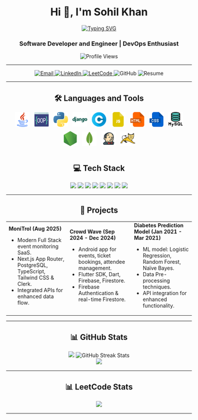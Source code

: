 <!-- Sohil Khan README.md -->

<h1 align="center">Hi 👋, I'm Sohil Khan</h1>

<p align="center">
  <a href="https://github.com/sohil-khann">
    <img src="https://readme-typing-svg.demolab.com?font=Fira+Code&pause=1000&color=F70000&width=435&lines=Software+Developer;Engineer;DevOps+Enthusiast;Open+Source+Contributor" alt="Typing SVG" />
  </a>
</p>

<h3 align="center">Software Developer and Engineer | DevOps Enthusiast</h3>

<div align="center">
  <img src="https://komarev.com/ghpvc/?username=sohil-khann&label=Profile%20views&color=064635&style=flat" alt="Profile Views" />
</div>

<hr>

<div align="center">
  <a href="mailto:khaa40408@gmail.com">
    <img src="https://img.shields.io/badge/Email-khaa40408@gmail.com-D14836?style=for-the-badge&logo=gmail&logoColor=white" alt="Email" />
  </a>
  <a href="https://www.linkedin.com/in/sohilkhan07" target="_blank">
    <img src="https://img.shields.io/badge/LinkedIn-%230077B5.svg?style=for-the-badge&logo=linkedin&logoColor=white" alt="LinkedIn" />
  </a>
  <a href="https://leetcode.com/u/sohil_khan07/" target="_blank">
    <img src="https://img.shields.io/badge/LeetCode-000000?style=for-the-badge&logo=leetcode&logoColor=FFB400" alt="LeetCode" />
  </a>
  <a href="https://github.com/sohil-khann" target="_blank"></a>
    <img src="https://img.shields.io/badge/GitHub-100000?style=for-the-badge&logo=github&logoColor=white" alt="GitHub" />
  </a>
  <a href="https://github.com/sohil-khann/sohil-khann/raw/main/Sohil%20khan.pdf" target="_blank"></a>
    <img src="https://img.shields.io/badge/Resume-Download-blue?style=for-the-badge&logo=read-the-docs&logoColor=white" alt="Resume" />
  </a>
</div>

<hr>

<div align="center">
  <h2>🛠 Languages and Tools</h2>
  <div style="display: flex; flex-wrap: wrap; justify-content: center; gap: 12px;">
    <img src="https://raw.githubusercontent.com/sohil-khann/sohil-khann/main/img/java.png" alt="Java" width="40px" />
    <img src="https://raw.githubusercontent.com/sohil-khann/sohil-khann/main/img/programming.png" alt="OOPS" width="40px" />
    <img src="https://raw.githubusercontent.com/sohil-khann/sohil-khann/main/img/python.png" alt="Python" width="40px" />
    <img src="https://raw.githubusercontent.com/sohil-khann/sohil-khann/main/img/icons8-django-48.png" alt="Django" width="40px" />
    <img src="https://raw.githubusercontent.com/sohil-khann/sohil-khann/main/img/letter-c.png" alt="C" width="40px" />
    <img src="https://raw.githubusercontent.com/sohil-khann/sohil-khann/main/img/js-file.png" alt="JavaScript" width="40px" />
    <img src="https://raw.githubusercontent.com/sohil-khann/sohil-khann/main/img/html.png" alt="HTML" width="40px" />
    <img src="https://raw.githubusercontent.com/sohil-khann/sohil-khann/main/img/css.png" alt="CSS" width="40px" />
    <img src="https://raw.githubusercontent.com/sohil-khann/sohil-khann/main/img/mysql.png" alt="MySQL" width="40px" />
    <img src="https://raw.githubusercontent.com/sohil-khann/sohil-khann/main/img/node-js.png" alt="Node.js" width="40px" />
    <img src="https://raw.githubusercontent.com/sohil-khann/sohil-khann/main/img/icons8-mongo-db-48.png" alt="MongoDB" width="40px" />
    <img src="https://raw.githubusercontent.com/sohil-khann/sohil-khann/main/img/icons8-jenkins-48.png" alt="Jenkins" width="40px" />
    <img src="https://raw.githubusercontent.com/sohil-khann/sohil-khann/main/img/icons8-tomcat-48.png" alt="Tomcat" width="40px" />
  </div>
</div>

<br>

<div align="center">
  <h2>💻 Tech Stack</h2>
  <img src="https://img.shields.io/badge/javascript-%23323330.svg?style=for-the-badge&logo=javascript&logoColor=%23F7DF1E" />
  <img src="https://img.shields.io/badge/react-%2320232a.svg?style=for-the-badge&logo=react&logoColor=%2361DAFB" />
  <img src="https://img.shields.io/badge/html5-%23E34F26.svg?style=for-the-badge&logo=html5&logoColor=white" />
  <img src="https://img.shields.io/badge/tailwindcss-%2338B2AC.svg?style=for-the-badge&logo=tailwind-css&logoColor=white" />
  <img src="https://img.shields.io/badge/vercel-%23000000.svg?style=for-the-badge&logo=vercel&logoColor=white" />
  <img src="https://img.shields.io/badge/Next-black?style=for-the-badge&logo=next.js&logoColor=white" />
  <img src="https://img.shields.io/badge/css3-%231572B6.svg?style=for-the-badge&logo=css3&logoColor=white" />
  <img src="https://img.shields.io/badge/Windows%20Terminal-%234D4D4D.svg?style=for-the-badge&logo=windows-terminal&logoColor=white" />
</div>

<hr>

<div align="center">
  <h2>🚀 Projects</h2>
</div>

<table align="center">
  <tr>
    <td>
      <b>MoniTrol (Aug 2025)</b><br>
      <ul>
        <li>Modern Full Stack event monitoring SaaS.</li>
        <li>Next.js App Router, PostgreSQL, TypeScript, Tailwind CSS & Clerk.</li>
        <li>Integrated APIs for enhanced data flow.</li>
      </ul>
    </td>
    <td>
      <b>Crowd Wave (Sep 2024 - Dec 2024)</b><br>
      <ul>
        <li>Android app for events, ticket bookings, attendee management.</li>
        <li>Flutter SDK, Dart, Firebase, Firestore.</li>
        <li>Firebase Authentication & real-time Firestore.</li>
      </ul>
    </td>
    <td>
      <b>Diabetes Prediction Model (Jan 2021 - Mar 2021)</b><br>
      <ul>
        <li>ML model: Logistic Regression, Random Forest, Naïve Bayes.</li>
        <li>Data Pre-processing techniques.</li>
        <li>API integration for enhanced functionality.</li>
      </ul>
    </td>
  </tr>
</table>

<hr>

<div align="center">
  <h2>📊 GitHub Stats</h2>
  <img width="48%" src="https://github-readme-stats.vercel.app/api?username=sohil-khann&show_icons=true&theme=radical" />
  <img width="48%" src="https://streak-stats.demolab.com?user=sohil-khann&theme=radical&border=DD2727" alt="GitHub Streak Stats" />
  <br>
  <img src="https://github-readme-stats.vercel.app/api/top-langs/?username=sohil-khann&theme=dark&hide_border=false&include_all_commits=false&count_private=false&layout=compact" />
</div>

<hr>

<div align="center">
  <h2>📊 LeetCode Stats</h2>
  <img src="https://leetcode-stats.vercel.app/api?username=sohil_khan07&theme=dark" />
</div>

<hr>

<!-- End README.md -->
